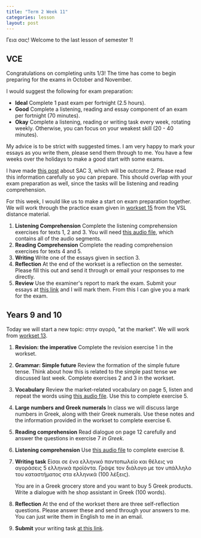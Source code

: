 ```yaml
---
title: "Term 2 Week 11"
categories: lesson
layout: post
---
```


Γεια σας! Welcome to the last lesson of semester 1!

## VCE

Congratulations on completing units 1/3! The time has come to begin preparing
for the exams in October and November.

I would suggest the following for exam preparation:

- **Ideal** Complete 1 past exam per fortnight (2.5 hours).
- **Good** Complete a listening, reading and essay component of an exam per
fortnight (70 minutes).
- **Okay** Complete a listening, reading or writing task every week, rotating
weekly. Otherwise, you can focus on your weakest skill (20 - 40 minutes).

My advice is to be strict with suggested times. I am very happy to mark your
essays as you write them, please send them through to me. You have a few weeks
over the holidays to make a good start with some exams.

I have made [this post](/vsl-greek/sac3/index.html) about SAC 3, which will be
outcome 2. Please read this information carefully so you can prepare. This
should overlap with your exam preparation as well, since the tasks will be
listening and reading comprehension.

For this week, I would like us to make a start on exam preparation together. We
will work through the practice exam given in [workset
15](/vsl-greek/assets/GreekUnit3WB2WS15.pdf) from the VSL distance material.

1. **Listening Comprehension** Complete the listening comprehension exercises
   for texts 1, 2 and 3. You will need [this audio
   file](/vsl-greek/assets/GreekUnit3WB2WS15_Track_09_Reduced.mp3), which
   contains all of the audio segments.
2. **Reading Comprehension** Complete the reading comprehension exercises for
   texts 4 and 5.
3. **Writing** Write one of the essays given in section 3.
5. **Reflection** At the end of the workset is a reflection on the semester.
   Please fill this out and send it through or email your responses to me
   directly.
6. **Review** Use the examiner's report to mark the exam. Submit your essays at
   [this link](https://www.dropbox.com/request/v8NXlhuAfQYjkefrmFdy) and I will
   mark them. From this I can give you a mark for the exam.

## Years 9 and 10

Today we will start a new topic: στην αγορά, "at the market". We will work from
[workset 13](/vsl-greek/assets/GreekYr9WB2WS13.pdf).

1. **Revision: the imperative** Complete the revision exercise 1 in the
   workset.
2. **Grammar: Simple future** Review the formation of the simple future tense.
   Think about how this is related to the simple past tense we discussed last
   week. Complete exercises 2 and 3 in the workset.
3. **Vocabulary** Review the market-related vocabulary on page 5, listen and
   repeat the words using [this audio
   file](/vsl-greek/assets/GreekYr9WB2WS13Track08.mp3). Use this to complete
   exercise 5.
4. **Large numbers and Greek numerals** In class we will discuss large numbers
   in Greek, along with their Greek numerals. Use these notes and the
   information provided in the workset to complete exercise 6.
5. **Reading comprehension** Read dialogue on page 12 carefully and answer the
   questions in exercise 7 *in Greek*.
6. **Listening comprehension** Use [this audio
   file](/vsl-greek/assets/GreekYr9WB2WS13Track09.mp3) to complete exercise 8.
7. **Writing task** Είσαι σε ένα ελληνικό παντοπωλείο και θέλεις να αγοράσεις 5
   ελληνικά προϊόντα. Γράψε τον διάλογο με τον υπάλληλο του καταστήματος στα
   ελληνικά (100 λέξεις).

   You are in a Greek grocery store and you want to buy 5 Greek
   products. Write a dialogue with he shop assistant in Greek (100
           words).
8. **Reflection** At the end of the workset there are three
   self-reflection questions. Please answer these and send through
   your answers to me. You can just write them in English to me in an
   email.
9. **Submit** your writing task [at this
   link](https://www.dropbox.com/request/mZCiVKm7zDtsGlYrJkTM).
